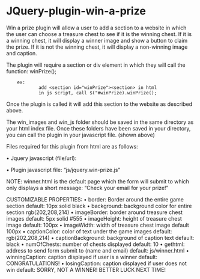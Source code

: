 # JQuery-plugin-win-a-prize

Win a prize plugin will allow a user to add a section to a website in which the user can choose a treasure chest to see if it is the winning chest. If it is a winning chest, it will display a winner image and show a button to claim the prize. If it is not the winning chest, it will display a non-winning image and caption.

The plugin will require a section or div element in which they will call the function: winPrize(); 
        
        ex:
                add <section id="winPrize"><section> in html
                in js script, call $("#winPrize).winPrize();

Once the plugin is called it will add this section to the website as described above.

The win_images and win_js folder should be saved in the same directory as your html index file.
Once these folders have been saved in your directory, you can call the plugin in your javascript file. (shown above)


Files required for this plugin from html are as follows:


•	Jquery javascript (file/url): <script src = "https://code.jquery.com/jquery-3.4.1.slim.min.js"></script>

•       Plugin javascript file: “js/jquery.win-prize.js"  <script src = "js/jquery.win-prize.js"></script>



NOTE: winner.html is the default page which the form will submit to which only displays a short message: “Check your email for your prize!”

CUSTOMIZABLE PROPERTIES:
•	border: Border around the entire game section
        default: 10px solid black
•	background: background color for entire section
        rgb(202,208,214)
•	imageBorder: border around treasure chest images
        default: 5px solid #555
•	imageHeight: height of treasure chest image
        default: 100px
•	imageWidth: width of treasure chest image
        default 100px
•	captionColor: color of text under the game images
        default: rgb(202,208,214)
•	captionBackground: background of caption text
        default: black
•	numOfChests: number of chests displayed
        default: 10
•	gethtml: address to send form submit to (name and email)
        default: js/winner.html
•	winningCaption: caption displayed if user is a winner
        default: CONGRATULATIONS!
•	losingCaption: caption displayed if user does not win
        default: SORRY, NOT A WINNER! BETTER LUCK NEXT TIME!
